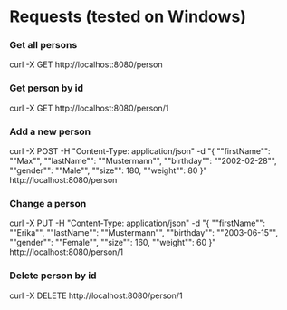 # Requests (tested on Windows)

### Get all persons

curl -X GET http://localhost:8080/person

### Get person by id

curl -X GET http://localhost:8080/person/1

### Add a new person

curl -X POST -H "Content-Type: application/json" -d "{ ""firstName"": ""Max"", ""lastName"": ""Mustermann"", ""birthday"": ""2002-02-28"", ""gender"": ""Male"", ""size"": 180, ""weight"": 80 }" http://localhost:8080/person

### Change a person

curl -X PUT -H "Content-Type: application/json" -d "{ ""firstName"": ""Erika"", ""lastName"": ""Mustermann"", ""birthday"": ""2003-06-15"", ""gender"": ""Female"", ""size"": 160, ""weight"": 60 }" http://localhost:8080/person/1

### Delete person by id

curl -X DELETE http://localhost:8080/person/1
